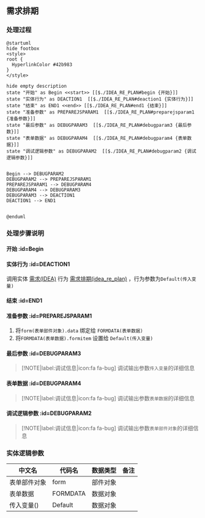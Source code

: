 ## 需求排期 <!-- {docsify-ignore-all} -->

   

### 处理过程

```plantuml
@startuml
hide footbox
<style>
root {
  HyperlinkColor #42b983
}
</style>

hide empty description
state "开始" as Begin <<start>> [[$./IDEA_RE_PLAN#begin {开始}]]
state "实体行为" as DEACTION1  [[$./IDEA_RE_PLAN#deaction1 {实体行为}]]
state "结束" as END1 <<end>> [[$./IDEA_RE_PLAN#end1 {结束}]]
state "准备参数" as PREPAREJSPARAM1  [[$./IDEA_RE_PLAN#preparejsparam1 {准备参数}]]
state "最后参数" as DEBUGPARAM3  [[$./IDEA_RE_PLAN#debugparam3 {最后参数}]]
state "表单数据" as DEBUGPARAM4  [[$./IDEA_RE_PLAN#debugparam4 {表单数据}]]
state "调试逻辑参数" as DEBUGPARAM2  [[$./IDEA_RE_PLAN#debugparam2 {调试逻辑参数}]]


Begin --> DEBUGPARAM2
DEBUGPARAM2 --> PREPAREJSPARAM1
PREPAREJSPARAM1 --> DEBUGPARAM4
DEBUGPARAM4 --> DEBUGPARAM3
DEBUGPARAM3 --> DEACTION1
DEACTION1 --> END1


@enduml
```


### 处理步骤说明

#### 开始 :id=Begin




#### 实体行为 :id=DEACTION1



调用实体 [需求(IDEA)](module/ProdMgmt/Idea.md) 行为 [需求排期(idea_re_plan)](module/ProdMgmt/Idea#行为) ，行为参数为`Default(传入变量)`

#### 结束 :id=END1




#### 准备参数 :id=PREPAREJSPARAM1



1. 将`form(表单部件对象).data` 绑定给  `FORMDATA(表单数据)`
2. 将`FORMDATA(表单数据).formitem` 设置给  `Default(传入变量)`

#### 最后参数 :id=DEBUGPARAM3



> [!NOTE|label:调试信息|icon:fa fa-bug]
> 调试输出参数`传入变量`的详细信息

#### 表单数据 :id=DEBUGPARAM4



> [!NOTE|label:调试信息|icon:fa fa-bug]
> 调试输出参数`表单数据`的详细信息

#### 调试逻辑参数 :id=DEBUGPARAM2



> [!NOTE|label:调试信息|icon:fa fa-bug]
> 调试输出参数`表单部件对象`的详细信息



### 实体逻辑参数

|    中文名   |    代码名    |  数据类型      |备注 |
| --------| --------| --------  | --------   |
|表单部件对象|form|部件对象||
|表单数据|FORMDATA|数据对象||
|传入变量(<i class="fa fa-check"/></i>)|Default|数据对象||
